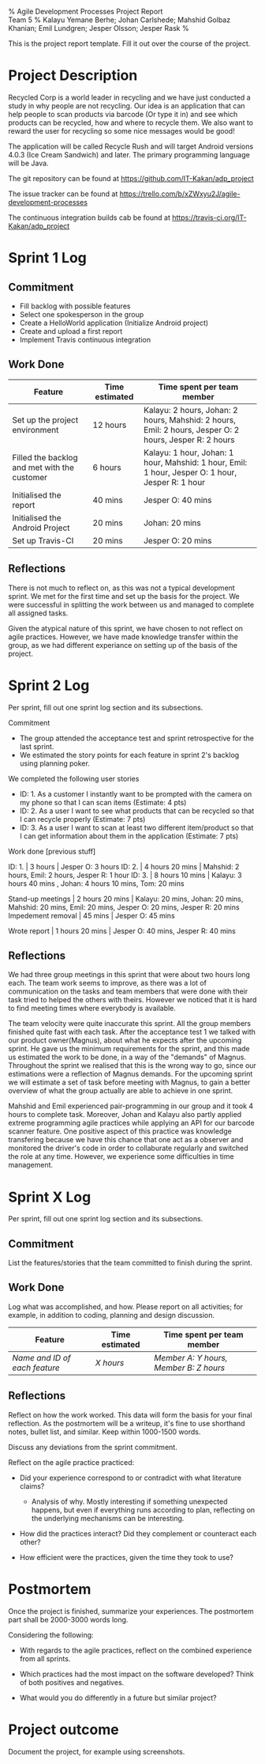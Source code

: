 % Agile Development Processes Project Report  
  Team 5
% Kalayu Yemane Berhe; Johan Carlshede; Mahshid Golbaz Khanian; Emil Lundgren; Jesper Olsson; Jesper Rask
%

This is the project report template.
Fill it out over the course of the project.

# Project Description
Recycled Corp is a world leader in recycling and we have just conducted a
study in why people are not recycling. Our idea is an application that can
help people to scan products via barcode (Or type it in) and see which
products can be recycled, how and where to recycle them. We also want to
reward the user for recycling so some nice messages would be good!

The application will be called Recycle Rush and will target Android versions
4.0.3 (Ice Cream Sandwich) and later. The primary programming language will
be Java.

The git repository can be found at https://github.com/IT-Kakan/adp_project

The issue tracker can be found at https://trello.com/b/xZWxyu2J/agile-development-processes

The continuous integration builds cab be found at https://travis-ci.org/IT-Kakan/adp_project

# Sprint 1 Log

## Commitment

- Fill backlog with possible features
- Select one spokesperson in the group
- Create a HelloWorld application (Initialize Android project)
- Create and upload a first report
- Implement Travis continuous integration

## Work Done

Feature | Time estimated | Time spent per team member
--------|----------------|--------
Set up the project environment | 12 hours | Kalayu: 2 hours, Johan: 2 hours, Mahshid: 2 hours, Emil: 2 hours, Jesper O: 2 hours, Jesper R: 2 hours  
Filled the backlog and met with the customer | 6 hours | Kalayu: 1 hour, Johan: 1 hour, Mahshid: 1 hour, Emil: 1 hour, Jesper O: 1 hour, Jesper R: 1 hour
Initialised the report | 40 mins | Jesper O: 40 mins
Initialised the Android Project | 20 mins | Johan: 20 mins
Set up Travis-CI | 20 mins | Jesper O: 20 mins

## Reflections
There is not much to reflect on, as this was not a typical development sprint. We met for the first time and set up the basis for the project. We were successful in splitting the work between us and managed to complete all assigned tasks.

Given the atypical nature of this sprint, we have chosen to not reflect on agile practices. However, we have made knowledge transfer within the group, as we had different experiance on setting up of the basis of the project.

# Sprint 2 Log
Per sprint, fill out one sprint log section and its subsections.

Commitment
* The group attended the acceptance test and sprint retrospective for the last sprint.
* We estimated the story points for each feature in sprint 2's backlog using planning poker.

We completed the following user stories
* ID: 1. As a customer I instantly want to be prompted with the camera on my phone so that I can scan items (Estimate: 4 pts)
* ID: 2. As a user I want to see what products that can be recycled so that I can recycle properly (Estimate: 7 pts)
* ID: 3. As a user I want to scan at least two different item/product so that I can get information about them in the application (Estimate: 7 pts)




Work done
[previous stuff]

 ID: 1. | 3 hours | Jesper O: 3 hours
 ID: 2. | 4 hours 20 mins | Mahshid: 2 hours, Emil: 2 hours, Jesper R: 1 hour
 ID: 3. | 8 hours 10 mins | Kalayu: 3 hours 40 mins , Johan: 4 hours 10 mins, Tom: 20 mins


Stand-up meetings | 2 hours 20 mins | Kalayu: 20 mins, Johan: 20 mins, Mahshid: 20 mins, Emil: 20 mins, Jesper O: 20 mins, Jesper R: 20 mins
Impedement removal | 45 mins | Jesper O: 45 mins
 
Wrote report | 1 hours 20 mins | Jesper O: 40 mins, Jesper R: 40 mins

## Reflections

We had three group meetings in this sprint that were about two hours long each. The team work seems to improve, as there was a lot of communication on the tasks and team members that were done with their task tried to helped the others with theirs. However we noticed that it is hard to find meeting times where everybody is available.

The team velocity were quite inaccurate this sprint. All the group members finished quite fast with each task. After the acceptance test 1 we talked with our product owner(Magnus), about what he expects after the upcoming sprint. He gave us the minimum requirements for the sprint, and this made us estimated the work to be done, in a way of the "demands" of Magnus. Throughout the sprint we realised that this is the wrong way to go, since our estimations were a reflection of Magnus demands. For the upcoming sprint we will estimate a set of task before meeting with Magnus, to gain a better overview of what the group actually are able to achieve in one sprint.

Mahshid and Emil experienced pair-programming in our group and it took 4 hours to complete task. Moreover, Johan and Kalayu also partly applied extreme programming agile practices while applying an API for our barcode scanner feature. One positive aspect of this practice was knowledge transfering because we have this chance that one act as a observer and monitored the driver's code in order to collaburate regularly and switched the role at any time. However, we experience some difficulties in time management.

# Sprint X Log
Per sprint, fill out one sprint log section and its subsections.

## Commitment
List the features/stories that the team committed to finish during the sprint.

## Work Done
Log what was accomplished, and how.
Please report on all activities; for example, in addition to coding, planning and design discussion.

Feature | Time estimated | Time spent per team member
--------|----------------|--------
*Name and ID of each feature* | *X hours* | *Member A: Y hours, Member B: Z hours*

## Reflections
Reflect on how the work worked.
This data will form the basis for your final reflection.
As the postmortem will be a writeup, it's fine to use shorthand notes, bullet list, and similar.
Keep within 1000-1500 words.

Discuss any deviations from the sprint commitment.

Reflect on the agile practice practiced:

- Did your experience correspond to or contradict with what literature claims?

    - Analysis of why. Mostly interesting if something unexpected happens, but even
      if everything runs according to plan, reflecting on the underlying mechanisms
      can be interesting.

- How did the practices interact?
  Did they complement or counteract each other?

- How efficient were the practices, given the time they took to use?

# Postmortem
Once the project is finished, summarize your experiences.
The postmortem part shall be 2000-3000 words long.

Considering the following:

- With regards to the agile practices, reflect on the combined experience from all sprints.

- Which practices had the most impact on the software developed?
  Think of both positives and negatives.

- What would you do differently in a future but similar project?


# Project outcome
Document the project, for example using screenshots.
